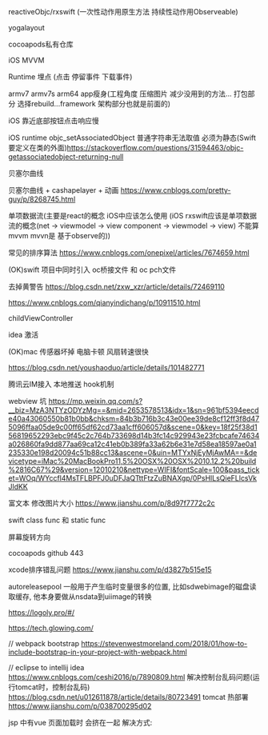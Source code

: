 reactiveObjc/rxswift (一次性动作用原生方法 持续性动作用Observeable)

yogalayout

cocoapods私有仓库

iOS MVVM

Runtime 埋点 (点击 停留事件 下载事件)

armv7 armv7s arm64 app瘦身(工程角度 压缩图片 减少没用到的方法... 打包部分 选择rebuild...framework 架构部分也就是前面的)

iOS 靠近底部按钮点击响应慢

iOS runtime objc_setAssociatedObject 普通字符串无法取值 必须为静态(Swift要定义在类的外面)https://stackoverflow.com/questions/31594463/objc-getassociatedobject-returning-null

贝塞尔曲线

贝塞尔曲线 + cashapelayer + 动画 https://www.cnblogs.com/pretty-guy/p/8268745.html

单项数据流(主要是react的概念 iOS中应该怎么使用 (iOS rxswift应该是单项数据流的概念(net -> viewmodel -> view component -> viewmodel -> view) 不能算mvvm mvvn是 基于observe的))

常见的排序算法 https://www.cnblogs.com/onepixel/articles/7674659.html

(OK)swift 项目中同时引入 oc桥接文件 和 oc pch文件

去掉黄警告 https://blog.csdn.net/zxw_xzr/article/details/72469110

https://www.cnblogs.com/qianyindichang/p/10911510.html

childViewController

idea 激活

(OK)mac 传感器坏掉 电脑卡顿 风扇转速很快

https://blog.csdn.net/youshaoduo/article/details/101482771

腾讯云IM接入 本地推送 hook机制 

webview 坑 https://mp.weixin.qq.com/s?__biz=MzA3NTYzODYzMg==&mid=2653578513&idx=1&sn=961bf5394eecde40a43060550b81b0bb&chksm=84b3b716b3c43e00ee39de8cf12ff3f8d475096ffaa05de9c00ff65df62cd73aa1cff606057d&scene=0&key=18f25f38d156819652293ebc9f45c2c764b733698d14b3fc14c929943e23fcbcafe74634a026860fa9dd877aa69ca12c41eb0b389fa33a62b6e31e7d58ea18597ae0a1235330e198d20094c51b88cc13&ascene=0&uin=MTYxNjEyMjAwMA==&devicetype=iMac%20MacBookPro11,5%20OSX%20OSX%2010.12.2%20build%2816C67%29&version=12010210&nettype=WIFI&fontScale=100&pass_ticket=WOq/WYccfl4MsTFLBPFJ0uDFJaQTttFtzZuBNAXgp/0PsHlLsQieFLlcsVkJldKK



富文本 修改图片大小 https://www.jianshu.com/p/8d97f7772c2c


swift class func 和 static func

屏幕旋转方向

cocoapods github 443


xcode排序错乱问题 https://www.jianshu.com/p/d3827b515e15

autoreleasepool 一般用于产生临时变量很多的位置, 比如sdwebimage的磁盘读取缓存, 他本身要做从nsdata到uiimage的转换

https://logoly.pro/#/

https://tech.glowing.com/

// webpack bootstrap
https://stevenwestmoreland.com/2018/01/how-to-include-bootstrap-in-your-project-with-webpack.html

// eclipse to intellij idea
https://www.cnblogs.com/ceshi2016/p/7890809.html
解决控制台乱码问题(运行tomcat时，控制台乱码)
https://blog.csdn.net/u012611878/article/details/80723491
tomcat 热部署
https://www.jianshu.com/p/038700295d02

jsp 中有vue 页面加载时 会挤在一起 解决方式:
<style>
    [v-cloak] {
        display: none;
    }
</style>
<div class="page" id="app" v-cloak>

ie 11 不支持promise


framework 制作
必须使用纯语言 不可混编 即使能引入两种语言但是无法架起桥接文件
oc项目使用swift framework要添加桥接文件 即新建一个swift file 然后根据提示添加即可 不然会报100个错误(真 100)
如果Mach -O type 不是 static 打出来的framework进到工程里面引用会报dyld: Library not loaded:错误
swift项目制作的framework会把pod中内容也打进去，包比较大，oc制作的framework不会把pod中的内容打进去，包比较小，依赖需要在使用framework中的项目中安装。

iOS 打包framework
http://noxchen.com/2020/07/09/Cocoapods%E6%89%93%E5%8C%85Framework/

动态库和静态库的区别:

编译时不连接,动态库在main之前被加载, 过多的动态库会使启动过程变慢,动态库体积小,不绑定程序(理论上说动态库只存在一份)
静态库在编译的时候被连接,静态库体积大,多个程序中会有多个静态库


cocoapods 具体制作过程
pod lib create GQEnergie 创建项目按需求选择条件
What platform do you want to use?? [ iOS / macOS ]
 >         
ios
What language do you want to use?? [ Swift / ObjC ]
 > ObjC

Would you like to include a demo application with your library? [ Yes / No ]
 > 
yes
Which testing frameworks will you use? [ Specta / Kiwi / None ]
 > None

Would you like to do view based testing? [ Yes / No ]
 > 
yes
What is your class prefix?
 > GQ

Running pod install on your new library.

工程建好之后把.podspec所在的同名文件夹引入到工程中, 在class中编写代码, 并提交到同名的github仓库, 打一个和.podspec中版本号相同的tag

pod trunk me 检查登录人员

pod trunk register 你的邮箱 '用户名' --description='描述内容' （邮箱参数是必须的，用户名和--description参数可省略）

pod spec lint GQEnergie.podspec --verbose 检查pod是否有错误

[!] The spec did not pass validation, due to 1 warning (but you can use `--allow-warnings` to ignore it).

可以使用 pod spec lint GQEnergie.podspec --verbose --allow-warnings 跳过一些警告

pod trunk push GQEnergie.podspec --allow-warnings 发布项目

--------------------------------------------------------------------------------
 🎉  Congrats

 🚀  GQEnergie (0.1.0) successfully published
 📅  August 19th, 23:31
 🌎  https://cocoapods.org/pods/GQEnergie
 👍  Tell your friends!
--------------------------------------------------------------------------------

发布成功了

私有项目发布到gitlab上面 同样需要打tag然后在其他项目中引用的时候需要像这样
pod 'UTest', :git=>'http://106.15.88.88/gaoqi/UTest.git'


// 参数签名原理
https://blog.csdn.net/qq_15901351/article/details/80175169

RSA 加密原理
1. 首先找到两个质数 p q
2. 求出两个数字的乘积 n = p * q
3. 通过欧拉函数得到 f(n) = (p - 1)(q - 1)
4. 找出公钥和私钥 
    公钥 e 是 1 < e < f(n) 并且 e 与 f(n) 互质
    私钥 d 是 e * d / f(n) 的余数为1
5. 明文 m 加密实现
    m 的 e 次幂 / n 的余数 c 即为密文
6. 密文c的解密实现
    c 的 d 次幂 / n 的余数 即可还原明文 m

// iOS 触摸事件如何被runloop处理
https://www.jianshu.com/p/d547e5393373

// 手动取消kvo
https://www.jianshu.com/p/8b600bcf605e

// 面试题
https://github.com/colourful987/bytedance-alibaba-interview


atomic问题
// https://www.jianshu.com/p/c40b312153c1

po主理解错了。atomic是绝对安全的。
我们知道，在64位的操作系统下，所有类型的指针，包括void * 都是占用8个字节的。超过4个字节的基本类型数据都会有线程并发的问题。
那所有的指针类型都会有这个问题。
以oc 下的 NSArray * 为例子，如果一个多线程操作这个数据，会有两个层级的并发问题
1、指针本身
2、指针所指向的内存 

指针本身也是占用内存的，并且一定是8个字节，第二部分，指针所指向的内存，这个占多少字节就不一定了，有可能非常大，有可能也就1个字节


所以我们考虑NSArray * array 这个数据array 多线程操作的时候，必须分成两部分来描述，一个是&array这个指针本身，另一个则是它所指向的内存 array
大家注意下 &array 和 array 的区别 ，其实不用纠结，你就想象现在有两块内存，一块是8字节，一块n字节，8字节里面放的值，就是n字节内存的首地址，

ok 现在联系上atomic，如果用@property(atomic)NSArray *array 修饰之后，会有什么影响？网上说的很多，不再赘述，我只想从内存的角度来解释这个过程

首先第一点，你要记住，@property(atomic)NSArray *array 其实修饰的是这个指针，也就是这个8字节内存，跟第二部分数据n字节没有任何关系，被atomic 修饰之后，你不可能随意去多线程操作这个8字节，但是对8字节里面所指向的n字节没有任何限制！这就是所有网络上所说的 atomic 不安全的真相 ！！！

我们来看一下，这能怪atomic？ 本身你修饰的是一个指针，并且atomic 已经完美的履行了它的指责，你现在不可能对这个8字节进行无序的多线程操作，这就够了呀！atomic没有任何鸟问题。有问题的是人，你本身并未对n字节做任何的限制，所以把问题怪罪到atomic 上真的是很不合理

私有项目发布到gitlab上面 同样需要打tag然后在其他项目中引用的时候需要像这样
pod 'UTest', :git=>'http://106.15.88.88/gaoqi/UTest.git'


// 参数签名原理
https://blog.csdn.net/qq_15901351/article/details/80175169

RSA 加密原理
1. 首先找到两个质数 p q
2. 求出两个数字的乘积 n = p * q
3. 通过欧拉函数得到 f(n) = (p - 1)(q - 1)
4. 找出公钥和私钥 
    公钥 e 是 1 < e < f(n) 并且 e 与 f(n) 互质
    私钥 d 是 e * d / f(n) 的余数为1
5. 明文 m 加密实现
    m 的 e 次幂 / n 的余数 c 即为密文
6. 密文c的解密实现
    c 的 d 次幂 / n 的余数 即可还原明文 m

// iOS 触摸事件如何被runloop处理
https://www.jianshu.com/p/d547e5393373

// 手动取消kvo
https://www.jianshu.com/p/8b600bcf605e

// 面试题
https://github.com/colourful987/bytedance-alibaba-interview

// 符号表
<起始地址> <结束地址> <函数> [<文件名>:<行号>]
https://www.jianshu.com/p/a30dac2328cb


# 赛马算法

https://zhuanlan.zhihu.com/p/103572219

# 七层http模型和五层tcp/ip

http:      
* 应用层            
* 表达层
* 会话层
* 网络层
* 传输层
* 数据链路层
* 物理层

tcp/ip
* 应用层
* 网络层
* 传输层
* 数据链路层
* 物理层

# https实现过程

1. 首先客户端需要去服务端请求RSA的公钥
2. 服务端返回公钥，客户端验证其有效性，如果是有效的，继续下一步，如果无效则警告
3. 客户端生成一个随机AES秘钥，并用公钥加密，传输给服务端
4. 服务端接受到加密的秘钥之后用RSA私钥解密，得到客户端的AES秘钥
5. 服务端用AES秘钥加密内容传输给客户端
6. 客户端用生成的AES秘钥解密内容

# 请求头：

Accept，Content-Type，Orgin，Content-Length，Cookie，User-Agent

# 响应头

Access-Control-Allow-Origin，Content-Encoding，Content-Length，Content-Type，Status

# 腾讯

## 自我介绍
## mrc和arc

* MRC Mannul Reference Counting 手动引用计数
1. 每当一个对象创建时，引用计数为1
2. 当这个对象被其他指针引用时，引用计数加1
3. 当其他指针不在引用这个对象时，引用计数减1
4. 当引用计数为0的时候，对象释放（最后在dealloc中再释放一次即为0）
5. 原则：谁创建，谁释放，谁引用，谁管理

* ARC Auto Reference Counting 自动引用计数
1. 编译器会在编辑及运行的过程中手动的插入`retain`，`release`，`autorelease`
2. mrc与arc共存：mrc下使用 `-fobjc-arc`，arc下使用`-fno-objc-arc`

## 内存五大区域
1. 栈区

创建临时变量时由编译器自动分配，在不需要的时候自动清除的变量存储区，内存分配时连续的。

2. 堆区

由程序员手动管理的内存区域，如果不释放，在程序结束时由系统回收

3. 全局区

全局变量和静态变量时放在一块的，初始化的在同一块区域，未初始化的在另一块区域，

4. 常量区

常量，不允许被修改，比如常量字符串

5. 代码段

存放函数体的二进制代码

## 自动释放池
MRC中使用 `autorelease` 方法及 `NSAutoReleasePool` 

ARC中使用 `@autorelease` 

`autorelease` 是为了更好的管理内存，当我们希望一个对象在将来的某一个时刻释放（这个时刻由系统确定）时可以是用 `- autorelease` 方法或 `@autorelease{}`

![](./autorelease.jpg)

- AutoreleasePool并没有单独的结构，而是由若干个AutoreleasePoolPage以双向链表的形式组合而成（分别对应结构中的parent指针和child指针）
- AutoreleasePool是按线程一一对应的（结构中的thread指针指向当前线程）
- AutoreleasePoolPage每个对象会开辟4096字节内存（也就是虚拟内存一页的大小），除了上面的实例变量所占空间，剩下的空间全部用来储存autorelease对象的地址
- 上面的id *next指针作为游标指向栈顶最新add进来的autorelease对象的下一个位置
- 一个AutoreleasePoolPage的空间被占满时，会新建一个AutoreleasePoolPage对象，连接链表，后来的autorelease对象在新的page加入


// 撤销commit
https://www.cnblogs.com/lfxiao/p/9378763.html


// git rebase
https://www.jianshu.com/p/6960811ac89c

// WKWebView 播放视频问题，在清空本地的tmp目录后不能播放视频 贼奇葩

swift codeable 协议字典转模型


中间人攻击
git merge rebase 区别
如何校验https公钥有效性
遍历二叉树
链表
断点续传状态码
loadview是否一定会执行

多个wkwebview共享缓存
swift可选协议
单线程如何实现异步
js class的本质如何实现继承
flutter如何实现并发
flutter context 本质是什么
atomic和noatomic
自旋锁风险
自旋锁锁住一个nil会发生什么
组件化 https://halfrost.com/vue_ios_modularization/


jsdelivr 加速github 仓库可以当图床用
github 镜像 hub.fastgit.org

浏览器校验公钥有效性 https://www.v2ex.com/t/411144

hybird app 离线包解决方案
https://github.com/mcuking/blog/issues/63
http://nanhuacoder.top/2019/04/11/iOS-WKWebView02/

wkwebview 通过loadrequest加载的post请求会丢失body字段, 这个可以通过把body中的字段放入header中解决, header不会丢掉

iOS 本地服务器
https://juejin.cn/post/6844903492537024525

intrinsic size placeholder xib 用内容撑开布局
在约束面板最下面 设置 intrinsic 属性为 placeholder
https://stackoverflow.com/questions/19677142/what-is-the-difference-of-intrinsic-size-vs-system-width-height-constraints

charles 中间人攻击原理
https://github.com/yuansirios/iOS-Learning-Collection/tree/master/04

路由设计模式

模块(module)
逻辑(handler)
事件(event)
对象工厂(objectProvider)
数据工厂(dataProvider需要考虑数据变化之后发送通知)


需要整理知乎, github上的内容


腾讯mars
https://github.com/AlloyTeam/Mars
移动端font-family https://github.com/AlloyTeam/Mars/blob/master/solutions/font-family.md

vw适配 mobile.width = 750px  => 750px = 100% =100vw => 750px = 100vw => 1px = 0.1333vw => 100px = 13.33vw => 1rem =100px;

iOS 启动速度优 二进制重拍
https://juejin.cn/post/6844904168201666574



基本：
两列列表实现
1像素线
Style写在页面上和写在link标签中区别
闭包的概念
原生dom方法增加删除class样式

VUE：
vue 网络请求是在什么生命周期发起
组件调用(父,子)
如何实现响应式布局
动码倒计时
diff算法更新视图对比
vue白屏优化
uniapp为什么能支持多平台小程序

项目实例


Git reabse

git checkout master
git pull
git checkout local
git rebase -i HEAD~2  //合并提交 --- 2表示合并两个
git rebase master---->解决冲突--->git rebase --continue
git checkout master
git merge local
git push




移动端 H5 相关问题汇总：
1px 问题
响应式布局
iOS 滑动不流畅
iOS 上拉边界下拉出现白色空白
页面件放大或缩小不确定性行为
click 点击穿透与延迟
软键盘弹出将页面顶起来、收起未回落问题
iPhone X 底部栏适配问题
保存页面为图片和二维码问题和解决方案
微信公众号 H5 分享问题
H5 调用 SDK 相关问题及解决方案
H5 调试相关方案与策略
iOS 短信验证码重复输入问题
rem vs vw 方案

关于Hybrid App 开发相关问题：

离线包 iframe 跨域解决方案
jsBridge 通信机制






整理前端一些常见的问题解决方案

空白屏监控
曝光上报
bug 收集上报
webpack 打包大小优化
前端 http 缓存设置
iframe 离线包解决方案





手写实现各种方案、实践等


手写 React：toy-react
手写 Promise
手写 bind
手写 umi 框架
手写 webpack
手写 tapable
手写 mvvm
